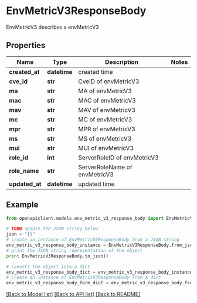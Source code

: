 # EnvMetricV3ResponseBody

EnvMetricV3 describes a envMetricV3

## Properties
Name | Type | Description | Notes
------------ | ------------- | ------------- | -------------
**created_at** | **datetime** | created time | 
**cve_id** | **str** | CveID of envMetricV3 | 
**ma** | **str** | MA of envMetricV3 | 
**mac** | **str** | MAC of envMetricV3 | 
**mav** | **str** | MAV of envMetricV3 | 
**mc** | **str** | MC of envMetricV3 | 
**mpr** | **str** | MPR of envMetricV3 | 
**ms** | **str** | MS of envMetricV3 | 
**mui** | **str** | MUI of envMetricV3 | 
**role_id** | **int** | ServerRoleID of envMetricV3 | 
**role_name** | **str** | ServerRoleName of envMetricV3 | 
**updated_at** | **datetime** | updated time | 

## Example

```python
from openapiclient.models.env_metric_v3_response_body import EnvMetricV3ResponseBody

# TODO update the JSON string below
json = "{}"
# create an instance of EnvMetricV3ResponseBody from a JSON string
env_metric_v3_response_body_instance = EnvMetricV3ResponseBody.from_json(json)
# print the JSON string representation of the object
print EnvMetricV3ResponseBody.to_json()

# convert the object into a dict
env_metric_v3_response_body_dict = env_metric_v3_response_body_instance.to_dict()
# create an instance of EnvMetricV3ResponseBody from a dict
env_metric_v3_response_body_form_dict = env_metric_v3_response_body.from_dict(env_metric_v3_response_body_dict)
```
[[Back to Model list]](../README.md#documentation-for-models) [[Back to API list]](../README.md#documentation-for-api-endpoints) [[Back to README]](../README.md)


